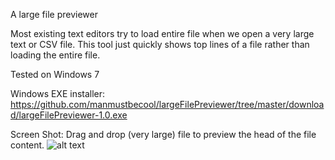 A large file previewer 

Most existing text editors try to load entire file when we open a very large text or CSV file.
This tool just quickly shows top lines of a file rather than loading the entire file.

Tested on Windows 7

Windows EXE installer:
https://github.com/manmustbecool/largeFilePreviewer/tree/master/download/largeFilePreviewer-1.0.exe

Screen Shot:
Drag and drop (very large) file to preview the head of the file content.
![alt text](https://github.com/manmustbecool/largeFilePreviewer/tree/master/screenshot.png)